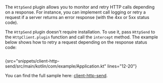 [//]: # (title: Intercepting requests using HttpSend)

<microformat>
<var name="example_name" value="client-http-send"/>
<include src="lib.xml" include-id="download_example"/>
</microformat>


The `HttpSend` plugin allows you to monitor and retry HTTP calls depending on a response. For instance, you can implement call logging or retry a request if a server returns an error response (with the 4xx or 5xx status code).

The `HttpSend` plugin doesn't require installation. To use it, pass `HttpSend` to the `HttpClient.plugin` function and call the `intercept` method. The example below shows how to retry a request depending on the response status code:

```kotlin
```
{src="snippets/client-http-send/src/main/kotlin/com/example/Application.kt" lines="12-20"}

You can find the full sample here: [client-http-send](https://github.com/ktorio/ktor-documentation/tree/main/codeSnippets/snippets/client-http-send).

